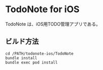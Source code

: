 # TodoNote for iOS

TodoNote は、iOS用TODO管理アプリである。

## ビルド方法

```
cd /PATH/todonote-ios/TodoNote
bundle install
bundle exec pod install
```